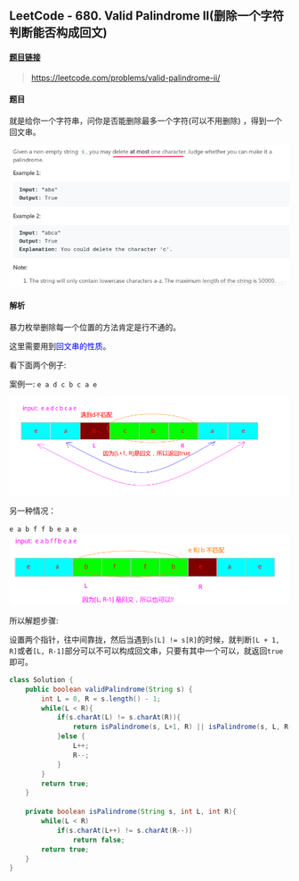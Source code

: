 
## LeetCode - 680. Valid Palindrome II(删除一个字符判断能否构成回文)
#### [题目链接](https://leetcode.com/problems/valid-palindrome-ii/)

> https://leetcode.com/problems/valid-palindrome-ii/

#### 题目

就是给你一个字符串，问你是否能删除最多一个字符(可以不用删除) ，得到一个回文串。

![在这里插入图片描述](images/680_t.png)



#### 解析

暴力枚举删除每一个位置的方法肯定是行不通的。

这里需要用到<font color =blue>回文串的性质</font>。

看下面两个例子: 

案例一: `e a d c b c a e`

![在这里插入图片描述](images/680_s.png)

另一种情况：　

`e a b f f b e a e`
![在这里插入图片描述](images/680_s2.png)




所以解题步骤: 


设置两个指针，往中间靠拢，然后当遇到`s[L] != s[R]`的时候，就判断`[L + 1, R]`或者`[L, R-1]`部分可以不可以构成回文串，只要有其中一个可以，就返回`true`即可。
```java
class Solution {
    public boolean validPalindrome(String s) {
        int L = 0, R = s.length() - 1;
        while(L < R){
            if(s.charAt(L) != s.charAt(R)){
                return isPalindrome(s, L+1, R) || isPalindrome(s, L, R-1); 
            }else {
                L++;
                R--;
            }
        }
        return true;
    }
    
    private boolean isPalindrome(String s, int L, int R){
        while(L < R)
            if(s.charAt(L++) != s.charAt(R--))
                return false;
        return true;
    }
}
```


